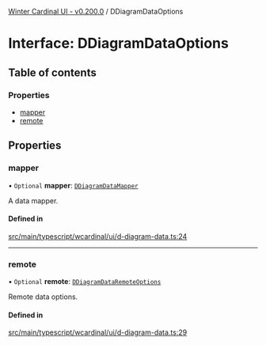 [Winter Cardinal UI - v0.200.0](../index.md) / DDiagramDataOptions

# Interface: DDiagramDataOptions

## Table of contents

### Properties

- [mapper](DDiagramDataOptions.md#mapper)
- [remote](DDiagramDataOptions.md#remote)

## Properties

### mapper

• `Optional` **mapper**: [`DDiagramDataMapper`](../index.md#ddiagramdatamapper)

A data mapper.

#### Defined in

[src/main/typescript/wcardinal/ui/d-diagram-data.ts:24](https://github.com/winter-cardinal/winter-cardinal-ui/blob/v0.200.0/src/main/typescript/wcardinal/ui/d-diagram-data.ts#L24)

___

### remote

• `Optional` **remote**: [`DDiagramDataRemoteOptions`](DDiagramDataRemoteOptions.md)

Remote data options.

#### Defined in

[src/main/typescript/wcardinal/ui/d-diagram-data.ts:29](https://github.com/winter-cardinal/winter-cardinal-ui/blob/v0.200.0/src/main/typescript/wcardinal/ui/d-diagram-data.ts#L29)
